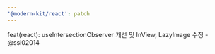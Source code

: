 ```yaml
---
'@modern-kit/react': patch
---
```


feat(react): useIntersectionObserver 개선 및 InView, LazyImage 수정 - @ssi02014
